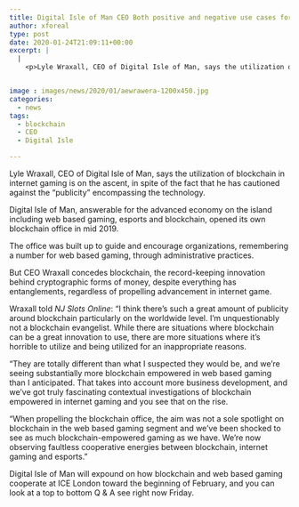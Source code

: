 ```yaml
---
title: Digital Isle of Man CEO Both positive and negative use cases for blockchain
author: xforeal 
type: post
date: 2020-01-24T21:09:11+00:00
excerpt: |
  |
    <p>Lyle Wraxall, CEO of Digital Isle of Man, says the utilization of blockchain in web based gaming is on the ascent, despite the fact that he has cautioned against the &#8220;publicity&#8221; encompassing the technology </p>


image : images/news/2020/01/aewrawera-1200x450.jpg
categories:
  - news
tags:
  - blockchain
  - CEO
  - Digital Isle

---
```

Lyle Wraxall, CEO of Digital Isle of Man, says the utilization of blockchain in internet gaming is on the ascent, in spite of the fact that he has cautioned against the “publicity” encompassing the technology.

Digital Isle of Man, answerable for the advanced economy on the island including web based gaming, esports and blockchain, opened its own blockchain office in mid 2019.

The office was built up to guide and encourage organizations, remembering a number for web based gaming, through administrative practices.

But CEO Wraxall concedes blockchain, the record-keeping innovation behind cryptographic forms of money, despite everything has entanglements, regardless of propelling advancement in internet game.

Wraxall told _NJ Slots Online_: “I think there’s such a great amount of publicity around blockchain particularly on the worldwide level. I’m unquestionably not a blockchain evangelist. While there are situations where blockchain can be a great innovation to use, there are more situations where it’s horrible to utilize and being utilized for an inappropriate reasons.

“They are totally different than what I suspected they would be, and we’re seeing substantially more blockchain empowered in web based gaming than I anticipated. That takes into account more business development, and we’ve got truly fascinating contextual investigations of blockchain empowered in internet gaming and you see that on the rise.

“When propelling the blockchain office, the aim was not a sole spotlight on blockchain in the web based gaming segment and we’ve been shocked to see as much blockchain-empowered gaming as we have. We’re now observing faultless cooperative energies between blockchain, internet gaming and esports.”

Digital Isle of Man will expound on how blockchain and web based gaming cooperate at ICE London toward the beginning of February, and you can look at a top to bottom Q & A see right now Friday.